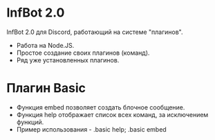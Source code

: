 # InfBot 2.0

InfBot 2.0 для Discord, работающий на системе "плагинов".

  - Работа на Node.JS.
  - Простое создание своих плагинов (команд).
  - Ряд уже установленных плагинов.

# Плагин Basic

  - Функция embed позволяет создать блочное сообщение.
  - Функция help отображает список всех команд, за исключением функций.
  - Пример использования - .basic help; .basic embed
